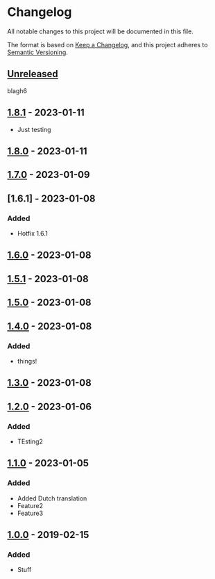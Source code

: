 # Changelog

All notable changes to this project will be documented in this file.

The format is based on [Keep a Changelog](https://keepachangelog.com/en/1.0.0/),
and this project adheres to [Semantic Versioning](https://semver.org/spec/v2.0.0.html).

## [Unreleased]

blagh6

## [1.8.1] - 2023-01-11

- Just testing

## [1.8.0] - 2023-01-11

## [1.7.0] - 2023-01-09

## [1.6.1] - 2023-01-08

### Added

-   Hotfix 1.6.1

## [1.6.0] - 2023-01-08

## [1.5.1] - 2023-01-08

## [1.5.0] - 2023-01-08

## [1.4.0] - 2023-01-08

### Added

-   things!

## [1.3.0] - 2023-01-08

## [1.2.0] - 2023-01-06

### Added

-   TEsting2

## [1.1.0] - 2023-01-05

### Added

-   Added Dutch translation
-   Feature2
-   Feature3

## [1.0.0] - 2019-02-15

### Added

-   Stuff

[Unreleased]: https://github.com/refinedmods/playground/compare/1.8.1...HEAD

[1.8.1]: https://github.com/refinedmods/playground/compare/1.8.0...1.8.1

[1.8.0]: https://github.com/refinedmods/playground/compare/1.7.0...1.8.0

[1.7.0]: https://github.com/refinedmods/playground/compare/1.6.1...1.7.0

[1.6.0]: https://github.com/refinedmods/playground/compare/1.5.1...1.6.0

[1.5.1]: https://github.com/refinedmods/playground/compare/1.5.0...1.5.1

[1.5.0]: https://github.com/refinedmods/playground/compare/1.4.0...1.5.0

[1.4.0]: https://github.com/refinedmods/playground/compare/1.3.0...1.4.0

[1.3.0]: https://github.com/refinedmods/playground/compare/1.2.0...1.3.0

[1.2.0]: https://github.com/refinedmods/playground/compare/1.1.0...1.2.0

[1.1.0]: https://github.com/refinedmods/playground/compare/1.0.0...1.1.0

[1.0.0]: https://github.com/raoulvdberge/playground/releases/tag/v1.0.0
